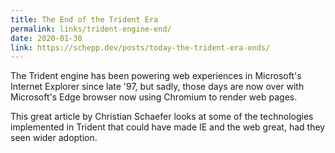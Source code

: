 ```yaml
---
title: The End of the Trident Era
permalink: links/trident-engine-end/
date: 2020-01-30
link: https://schepp.dev/posts/today-the-trident-era-ends/
---
```


The Trident engine has been powering web experiences in Microsoft's Internet Explorer since late '97, but sadly, those days are now over with Microsoft's Edge browser now using Chromium to render web pages.

This great article by Christian Schaefer looks at some of the technologies implemented in Trident that could have made IE and the web great, had they seen wider adoption.
